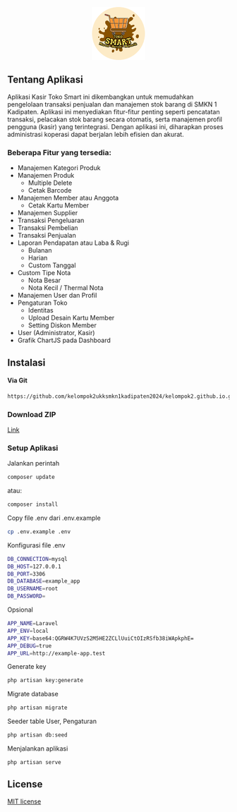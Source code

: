 <p align="center">
    <img src="https://github.com/kelompok2ukksmkn1kadipaten2024/kelompok2.github.io/blob/main/public/img/1.png" width="120">
</p>

## Tentang Aplikasi

Aplikasi Kasir Toko Smart ini dikembangkan untuk memudahkan pengelolaan transaksi penjualan dan manajemen stok barang di SMKN 1 Kadipaten. Aplikasi ini menyediakan fitur-fitur penting seperti pencatatan transaksi, pelacakan stok barang secara otomatis, serta manajemen profil pengguna (kasir) yang terintegrasi. Dengan aplikasi ini, diharapkan proses administrasi koperasi dapat berjalan lebih efisien dan akurat.

### Beberapa Fitur yang tersedia:

-   Manajemen Kategori Produk
-   Manajemen Produk
    -   Multiple Delete
    -   Cetak Barcode
-   Manajemen Member atau Anggota
    -   Cetak Kartu Member
-   Manajemen Supplier
-   Transaksi Pengeluaran
-   Transaksi Pembelian
-   Transaksi Penjualan
-   Laporan Pendapatan atau Laba & Rugi
    -   Bulanan
    -   Harian
    -   Custom Tanggal
-   Custom Tipe Nota
    -   Nota Besar
    -   Nota Kecil / Thermal Nota
-   Manajemen User dan Profil
-   Pengaturan Toko
    -   Identitas
    -   Upload Desain Kartu Member
    -   Setting Diskon Member
-   User (Administrator, Kasir)
-   Grafik ChartJS pada Dashboard

## Instalasi

#### Via Git

```bash
https://github.com/kelompok2ukksmkn1kadipaten2024/kelompok2.github.io.git
```

### Download ZIP

[Link](https://github.com/sandinur157/tuturial-membuat-aplikasi-point-of-sales/archive/refs/heads/main.zip)

### Setup Aplikasi

Jalankan perintah

```bash
composer update
```

atau:

```bash
composer install
```

Copy file .env dari .env.example

```bash
cp .env.example .env
```

Konfigurasi file .env

```bash
DB_CONNECTION=mysql
DB_HOST=127.0.0.1
DB_PORT=3306
DB_DATABASE=example_app
DB_USERNAME=root
DB_PASSWORD=
```

Opsional

```bash
APP_NAME=Laravel
APP_ENV=local
APP_KEY=base64:QGRW4K7UVzS2M5HE2ZCLlUuiCtOIzRSfb38iWApkphE=
APP_DEBUG=true
APP_URL=http://example-app.test
```

Generate key

```bash
php artisan key:generate
```

Migrate database

```bash
php artisan migrate
```

Seeder table User, Pengaturan

```bash
php artisan db:seed
```

Menjalankan aplikasi

```bash
php artisan serve
```

## License

[MIT license](https://opensource.org/licenses/MIT)
